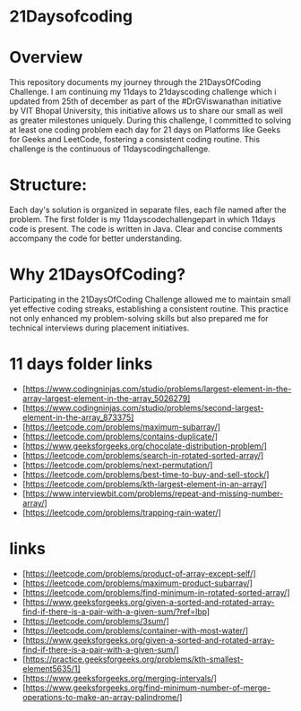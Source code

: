 # 21Daysofcoding
# Overview
This repository documents my journey through the 21DaysOfCoding Challenge. I am continuing my 11days to 21dayscoding challenge which i updated from 25th of december as part of the #DrGViswanathan initiative by VIT Bhopal University, this initiative allows us to share our small as well as greater milestones uniquely.
During this challenge, I committed to solving at least one coding problem each day for 21 days on Platforms like Geeks for Geeks and LeetCode, fostering a consistent coding routine. This challenge is the continuous of 11dayscodingchallenge.

# Structure:
Each day's solution is organized in separate files, each file named after the problem.
The first folder is my 11dayscodechallengepart in which 11days code is present.
The code is written in Java.
Clear and concise comments accompany the code for better understanding.
# Why 21DaysOfCoding?
Participating in the 21DaysOfCoding Challenge allowed me to maintain small yet effective coding streaks, establishing a consistent routine. This practice not only enhanced my problem-solving skills but also prepared me for technical interviews during placement initiatives.

# 11 days folder links

* [https://www.codingninjas.com/studio/problems/largest-element-in-the-array-largest-element-in-the-array_5026279]
* [https://www.codingninjas.com/studio/problems/second-largest-element-in-the-array_873375]
* [https://leetcode.com/problems/maximum-subarray/]
* [https://leetcode.com/problems/contains-duplicate/]
* [https://www.geeksforgeeks.org/chocolate-distribution-problem/]
* [https://leetcode.com/problems/search-in-rotated-sorted-array/]
* [https://leetcode.com/problems/next-permutation/]
* [https://leetcode.com/problems/best-time-to-buy-and-sell-stock/]
* [https://leetcode.com/problems/kth-largest-element-in-an-array/]
* [https://www.interviewbit.com/problems/repeat-and-missing-number-array/]
* [https://leetcode.com/problems/trapping-rain-water/]
  
# links

* [https://leetcode.com/problems/product-of-array-except-self/]
* [https://leetcode.com/problems/maximum-product-subarray/]
* [https://leetcode.com/problems/find-minimum-in-rotated-sorted-array/]
* [https://www.geeksforgeeks.org/given-a-sorted-and-rotated-array-find-if-there-is-a-pair-with-a-given-sum/?ref=lbp]
* [https://leetcode.com/problems/3sum/]
* [https://leetcode.com/problems/container-with-most-water/]
* [https://www.geeksforgeeks.org/given-a-sorted-and-rotated-array-find-if-there-is-a-pair-with-a-given-sum/]
* [https://practice.geeksforgeeks.org/problems/kth-smallest-element5635/1]
* [https://www.geeksforgeeks.org/merging-intervals/]
* [https://www.geeksforgeeks.org/find-minimum-number-of-merge-operations-to-make-an-array-palindrome/]
